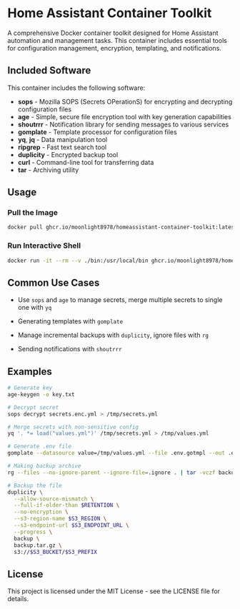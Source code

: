 # Home Assistant Container Toolkit

A comprehensive Docker container toolkit designed for Home Assistant automation and management tasks. This container includes essential tools for configuration management, encryption, templating, and notifications.

## Included Software

This container includes the following software:

- **sops** - Mozilla SOPS (Secrets OPerationS) for encrypting and decrypting configuration files
- **age** - Simple, secure file encryption tool with key generation capabilities
- **shoutrrr** - Notification library for sending messages to various services
- **gomplate** - Template processor for configuration files
- **yq**, **jq** - Data manipulation tool
- **ripgrep** - Fast text search tool
- **duplicity** - Encrypted backup tool
- **curl** - Command-line tool for transferring data
- **tar** - Archiving utility

## Usage

### Pull the Image

```bash
docker pull ghcr.io/moonlight8978/homeassistant-container-toolkit:latest
```

### Run Interactive Shell

```bash
docker run -it --rm --v ./bin:/usr/local/bin ghcr.io/moonlight8978/homeassistant-container-toolkit:latest sh
```

## Common Use Cases

- Use `sops` and `age` to manage secrets, merge multiple secrets to single one with `yq`

- Generating templates with `gomplate`

- Manage incremental backups with `duplicity`, ignore files with `rg`

- Sending notifications with `shoutrrr`

## Examples

```bash
# Generate key
age-keygen -o key.txt

# Decrypt secret
sops decrypt secrets.enc.yml > /tmp/secrets.yml

# Merge secrets with non-sensitive config
yq '. *= load("values.yml")' /tmp/secrets.yml > /tmp/values.yml

# Generate .env file
gomplate --datasource value=/tmp/values.yml --file .env.gotmpl --out .env

# Making backup archive
rg --files --no-ignore-parent --ignore-file=.ignore . | tar -vczf backup.tar.gz -T -

# Backup the file
duplicity \
  --allow-source-mismatch \
  --full-if-older-than $RETENTION \
  --no-encryption \
  --s3-region-name $S3_REGION \
  --s3-endpoint-url $S3_ENDPOINT_URL \
  --progress \
  backup \
  backup.tar.gz \
  s3://$S3_BUCKET/$S3_PREFIX
```

## License

This project is licensed under the MIT License - see the LICENSE file for details.
